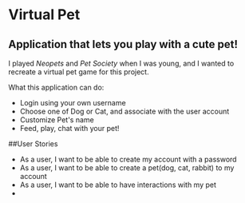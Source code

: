 # Virtual Pet

## Application that lets you play with a cute pet!

I played *Neopets* and *Pet Society* when I was young, and I wanted to recreate a virtual pet game for this project.

What this application can do:
- Login using your own username
- Choose one of Dog or Cat, and associate with the user account
- Customize Pet's name
- Feed, play, chat with your pet!


##User Stories
- As a user, I want to be able to create my account with a password
- As a user, I want to be able to create a pet(dog, cat, rabbit) to my account
- As a user, I want to be able to have interactions with my pet
- 


